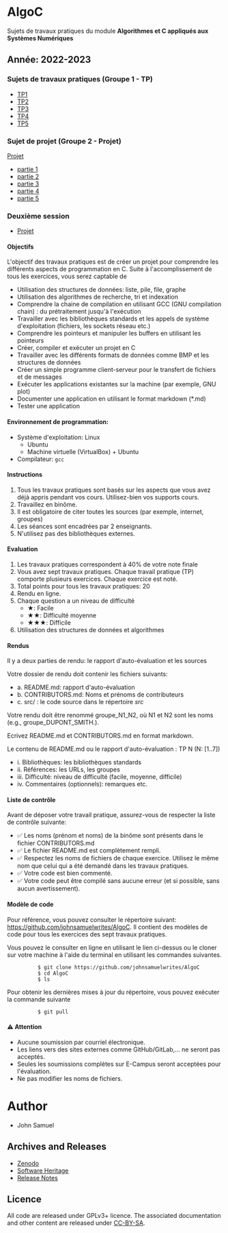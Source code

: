 # AlgoC
Sujets de travaux pratiques du module **Algorithmes et C appliqués aux Systèmes Numériques**

## Année: 2022-2023
### Sujets de travaux pratiques (Groupe 1 - TP)
- [TP1](Groupe1/TP1/TP1.md)
- [TP2](Groupe1/TP2/TP2.md)
- [TP3](Groupe1/TP3/TP3.md)
- [TP4](Groupe1/TP4/TP4.md)
- [TP5](Groupe1/TP5/TP5.md)


### Sujet de projet (Groupe 2 - Projet)
[Projet](Projet/Projet.md)

- [partie 1](Projet/partie1.md)
- [partie 2](Projet/partie2.md)
- [partie 3](Projet/partie3.md)
- [partie 4](Projet/partie4.md)
- [partie 5](Projet/partie5.md)

### Deuxième session
- [Projet](Projet/Session2/Projet.md)


#### Objectifs

L'objectif des travaux pratiques est de créer un projet pour comprendre
les différents aspects de programmation en C. Suite à l'accomplissement
de tous les exercices, vous serez captable de

-   Utilisation des structures de données: liste, pile, file, graphe
-   Utilisation des algorithmes de recherche, tri et indexation  
-   Comprendre la chaine de compilation en utilisant GCC (GNU
    compilation chain) : du prétraitement jusqu'à l'exécution
-   Travailler avec les bibliothèques standards et les appels de système
    d'exploitation (fichiers, les sockets réseau etc.)
-   Comprendre les pointeurs et manipuler les buffers en utilisant les
    pointeurs
-   Créer, compiler et exécuter un projet en C
-   Travailler avec les différents formats de données comme BMP et les
    structures de données
-   Créer un simple programme client-serveur pour le transfert de
    fichiers et de messages
-   Exécuter les applications existantes sur la machine (par exemple, GNU plot)
-   Documenter une application en utilisant le format markdown (\*.md)
-   Tester une application

#### Environnement de programmation:
- Système d'exploitation: Linux
  - Ubuntu
  - Machine virtuelle (VirtualBox) + Ubuntu
- Compilateur: `gcc`
  
#### Instructions

1.  Tous les travaux pratiques sont basés sur les aspects que vous avez
    déjà appris pendant vos cours. Utilisez-bien vos supports cours.
2.  Travaillez en binôme.
3.  Il est obligatoire de citer toutes les sources (par exemple, internet,
    groupes)
4.  Les séances sont encadrées par 2 enseignants.
5.  N'utilisez pas des bibliothèques externes.

#### Evaluation

1.  Les travaux pratiques correspondent à 40% de votre note finale
2.  Vous avez sept travaux pratiques. Chaque travail pratique (TP)
    comporte plusieurs exercices. Chaque exercice est noté. 
3.  Total points pour tous les travaux pratiques: 20
4.  Rendu en ligne.
5.  Chaque question a un niveau de difficulté
    -   ★: Facile
    -   ★★: Difficulté moyenne
    -   ★★★: Difficile
6.   Utilisation des structures de données et algorithmes

#### Rendus

Il y a deux parties de rendu: le rapport d'auto-évaluation et les sources

Votre dossier de rendu doit contenir les fichiers suivants:

- a.  README.md: rapport d'auto-évaluation
- b.  CONTRIBUTORS.md: Noms et prénoms de contributeurs
- c.  src/ : le code source dans le répertoire *src*

Votre rendu doit être renommé groupe_N1_N2, où N1 et N2 sont les
noms (e.g., groupe_DUPONT_SMITH.).

Ecrivez README.md et CONTRIBUTORS.md en format markdown.

Le contenu de README.md ou le rapport d'auto-évaluation : TP N (N: [1..7])

- i.  Bibliothèques: les bibliothèques standards
- ii. Références: les URLs, les groupes
- iii. Difficulté: niveau de difficulté (facile, moyenne, difficile)
- iv. Commentaires (optionnels): remarques etc.


#### Liste de contrôle

Avant de déposer votre travail pratique, assurez-vous de respecter la 
liste de contrôle suivante:

-   ✅ Les noms (prénom et noms) de la binôme sont présents dans le
    fichier CONTRIBUTORS.md
-   ✅ Le fichier README.md est complètement rempli.
-   ✅ Respectez les noms de fichiers de chaque exercice. Utilisez le
    même nom que celui qui a été demandé dans les travaux pratiques.
-   ✅ Votre code est bien commenté.
-   ✅ Votre code peut être compilé sans aucune erreur (et si possible,
    sans aucun avertissement).

#### Modèle de code

Pour référence, vous pouvez consulter le répertoire suivant:
<https://github.com/johnsamuelwrites/AlgoC>. Il contient des modèles de
code pour tous les exercices des sept travaux pratiques.

Vous pouvez le consulter en ligne en utilisant le lien ci-dessus ou le
cloner sur votre machine à l'aide du terminal en utilisant les
commandes suivantes.

```
          $ git clone https://github.com/johnsamuelwrites/AlgoC
          $ cd AlgoC
          $ ls
```

Pour obtenir les dernières mises à jour du répertoire, vous pouvez exécuter la commande suivante

```
          $ git pull
```

#### ⚠️ Attention
- Aucune soumission par courriel électronique.
- Les liens vers des sites externes comme GitHub/GitLab,... ne seront pas acceptés. 
- Seules les soumissions complètes sur E-Campus seront acceptées pour l'évaluation.
- Ne pas modifier les noms de fichiers.

# Author
- John Samuel

## Archives and Releases
- [Zenodo](https://doi.org/10.5281/zenodo.4459305)
- [Software Heritage](https://archive.softwareheritage.org/browse/origin/directory/?origin_url=https://github.com/johnsamuelwrites/AlgoC)
- [Release Notes](RELEASE.md)

## Licence
All code are released under GPLv3+ licence. The associated documentation and other content are released under [CC-BY-SA](https://creativecommons.org/licenses/by-sa/4.0/).
